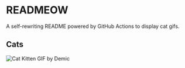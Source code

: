 # READMEOW

A self-rewriting README powered by GitHub Actions to display cat gifs.

## Cats

![Cat Kitten GIF by Demic](https://media1.giphy.com/media/v1.Y2lkPTlhY2QwMmRhZDVrcDN5a3NiM2xyMjAwbm40MTI1aHZscGVoYjkzNXY0Yjg3OGNuNCZlcD12MV9naWZzX3NlYXJjaCZjdD1n/3oriO0OEd9QIDdllqo/200.gif)
